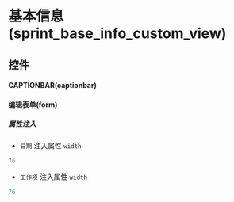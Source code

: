 # 基本信息(sprint_base_info_custom_view)  <!-- {docsify-ignore-all} -->



## 控件
#### CAPTIONBAR(captionbar)
#### 编辑表单(form)

##### 属性注入
* `日期` 注入属性 `width`

```javascript
76
```

* `工作项` 注入属性 `width`

```javascript
76
```


<script>
 const { createApp } = Vue
  createApp({
    data() {
      return {

      }
    }
  }).use(ElementPlus).mount('#app')
</script>